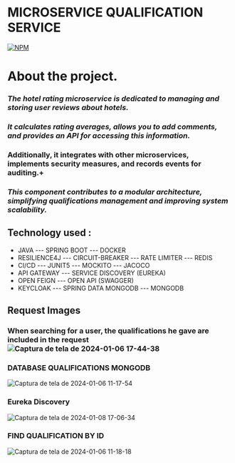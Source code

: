# MICROSERVICE QUALIFICATION SERVICE

[![NPM](https://img.shields.io/npm/l/react)](https://github.com/JoelMaciel/Product-Catalog/blob/readm/LICENCE)

# About the project.

### *The hotel rating microservice is dedicated to managing and storing user reviews about hotels.*
### *It calculates rating averages, allows you to add comments, and provides an API for accessing this information.*
### Additionally, it integrates with other microservices, implements security measures, and records events for auditing.+
### *This component contributes to a modular architecture, simplifying qualifications management and improving system scalability.*


## Technology used :
-  JAVA ---  SPRING BOOT ---  DOCKER
-   RESILIENCE4J --- CIRCUIT-BREAKER --- RATE LIMITER --- REDIS
-  CI/CD --- JUNIT5 ---  MOCKITO --- JACOCO
-  API GATEWAY ---  SERVICE DISCOVERY (EUREKA)
-  OPEN FEIGN --- OPEN API (SWAGGER)
-  KEYCLOAK --- SPRING DATA MONGODB --- MONGODB


## Request Images

### When searching for a user, the qualifications he gave are included in the request![Captura de tela de 2024-01-06 17-44-38](https://github.com/JoelMaciel/KAF-USER-SERVICE/assets/77079093/5c4dbeaf-b5d7-4539-843d-e36ee2e73fb9)


### DATABASE QUALIFICATIONS MONGODB
![Captura de tela de 2024-01-06 11-17-54](https://github.com/JoelMaciel/KAF-USER-SERVICE/assets/77079093/aba58fb3-4e03-4873-94a2-c188874e9560)

### Eureka Discovery
![Captura de tela de 2024-01-08 17-06-34](https://github.com/JoelMaciel/KAF-AUTHENTICATION-SERVICE/assets/77079093/59454fe7-93d7-4826-bd00-062bb24e9bfb)
### FIND QUALIFICATION BY ID
![Captura de tela de 2024-01-06 11-18-18](https://github.com/JoelMaciel/KAF-USER-SERVICE/assets/77079093/4f1dbe8d-dbf8-4773-8600-589dc7356d6f)
